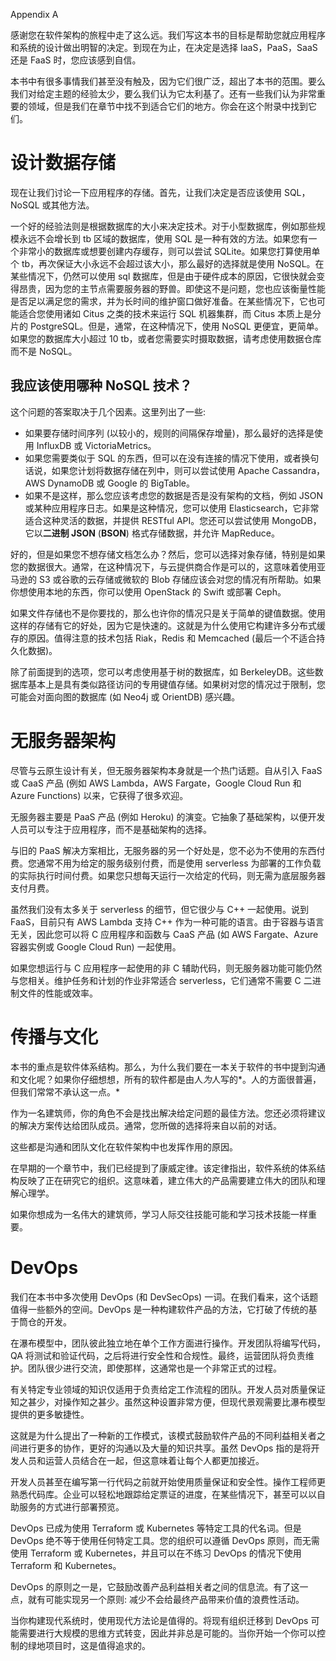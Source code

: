 Appendix A

感谢您在软件架构的旅程中走了这么远。我们写这本书的目标是帮助您就应用程序和系统的设计做出明智的决定。到现在为止，在决定是选择 IaaS，PaaS，SaaS 还是 FaaS 时，您应该感到自信。

本书中有很多事情我们甚至没有触及，因为它们很广泛，超出了本书的范围。要么我们对给定主题的经验太少，要么我们认为它太利基了。还有一些我们认为非常重要的领域，但是我们在章节中找不到适合它们的地方。你会在这个附录中找到它们。

# 设计数据存储

现在让我们讨论一下应用程序的存储。首先，让我们决定是否应该使用 SQL，NoSQL 或其他方法。

一个好的经验法则是根据数据库的大小来决定技术。对于小型数据库，例如那些规模永远不会增长到 tb 区域的数据库，使用 SQL 是一种有效的方法。如果您有一个非常小的数据库或想要创建内存缓存，则可以尝试 SQLite。如果您打算使用单个 tb，再次保证大小永远不会超过该大小，那么最好的选择就是使用 NoSQL。在某些情况下，仍然可以使用 sql 数据库，但是由于硬件成本的原因，它很快就会变得昂贵，因为您的主节点需要服务器的野兽。即使这不是问题，您也应该衡量性能是否足以满足您的需求，并为长时间的维护窗口做好准备。在某些情况下，它也可能适合您使用诸如 Citus 之类的技术来运行 SQL 机器集群，而 Citus 本质上是分片的 PostgreSQL。但是，通常，在这种情况下，使用 NoSQL 更便宜，更简单。如果您的数据库大小超过 10 tb，或者您需要实时摄取数据，请考虑使用数据仓库而不是 NoSQL。

## 我应该使用哪种 NoSQL 技术？

这个问题的答案取决于几个因素。这里列出了一些:

*   如果要存储时间序列 (以较小的，规则的间隔保存增量)，那么最好的选择是使用 InfluxDB 或 VictoriaMetrics。
*   如果您需要类似于 SQL 的东西，但可以在没有连接的情况下使用，或者换句话说，如果您计划将数据存储在列中，则可以尝试使用 Apache Cassandra，AWS DynamoDB 或 Google 的 BigTable。
*   如果不是这样，那么您应该考虑您的数据是否是没有架构的文档，例如 JSON 或某种应用程序日志。如果是这种情况，您可以使用 Elasticsearch，它非常适合这种灵活的数据，并提供 RESTful API。您还可以尝试使用 MongoDB，它以**二进制 JSON** (**BSON**) 格式存储数据，并允许 MapReduce。

好的，但是如果您不想存储文档怎么办？然后，您可以选择对象存储，特别是如果您的数据很大。通常，在这种情况下，与云提供商合作是可以的，这意味着使用亚马逊的 S3 或谷歌的云存储或微软的 Blob 存储应该会对您的情况有所帮助。如果你想使用本地的东西，你可以使用 OpenStack 的 Swift 或部署 Ceph。

如果文件存储也不是你要找的，那么也许你的情况只是关于简单的键值数据。使用这样的存储有它的好处，因为它是快速的。这就是为什么使用它构建许多分布式缓存的原因。值得注意的技术包括 Riak，Redis 和 Memcached (最后一个不适合持久化数据)。

除了前面提到的选项，您可以考虑使用基于树的数据库，如 BerkeleyDB。这些数据库基本上是具有类似路径访问的专用键值存储。如果树对您的情况过于限制，您可能会对面向图的数据库 (如 Neo4j 或 OrientDB) 感兴趣。

# 无服务器架构

尽管与云原生设计有关，但无服务器架构本身就是一个热门话题。自从引入 FaaS 或 CaaS 产品 (例如 AWS Lambda，AWS Fargate，Google Cloud Run 和 Azure Functions) 以来，它获得了很多欢迎。

无服务器主要是 PaaS 产品 (例如 Heroku) 的演变。它抽象了基础架构，以便开发人员可以专注于应用程序，而不是基础架构的选择。

与旧的 PaaS 解决方案相比，无服务器的另一个好处是，您不必为不使用的东西付费。您通常不用为给定的服务级别付费，而是使用 serverless 为部署的工作负载的实际执行时间付费。如果您只想每天运行一次给定的代码，则无需为底层服务器支付月费。

虽然我们没有太多关于 serverless 的细节，但它很少与 C++ 一起使用。说到 FaaS，目前只有 AWS Lambda 支持 C++ 作为一种可能的语言。由于容器与语言无关，因此您可以将 C 应用程序和函数与 CaaS 产品 (如 AWS Fargate、Azure 容器实例或 Google Cloud Run) 一起使用。

如果您想运行与 C 应用程序一起使用的非 C 辅助代码，则无服务器功能可能仍然与您相关。维护任务和计划的作业非常适合 serverless，它们通常不需要 C 二进制文件的性能或效率。

# 传播与文化

本书的重点是软件体系结构。那么，为什么我们要在一本关于软件的书中提到沟通和文化呢？如果你仔细想想，所有的软件都是由人*为*人写的*。人的方面很普遍，但我们常常不承认这一点。*

作为一名建筑师，你的角色不会是找出解决给定问题的最佳方法。您还必须将建议的解决方案传达给团队成员。通常，您所做的选择将来自以前的对话。

这些都是沟通和团队文化在软件架构中也发挥作用的原因。

在早期的一个章节中，我们已经提到了康威定律。该定律指出，软件系统的体系结构反映了正在研究它的组织。这意味着，建立伟大的产品需要建立伟大的团队和理解心理学。

如果你想成为一名伟大的建筑师，学习人际交往技能可能和学习技术技能一样重要。

# DevOps

我们在本书中多次使用 DevOps (和 DevSecOps) 一词。在我们看来，这个话题值得一些额外的空间。DevOps 是一种构建软件产品的方法，它打破了传统的基于筒仓的开发。

在瀑布模型中，团队彼此独立地在单个工作方面进行操作。开发团队将编写代码，QA 将测试和验证代码，之后将进行安全性和合规性。最终，运营团队将负责维护。团队很少进行交流，即使那样，这通常也是一个非常正式的过程。

有关特定专业领域的知识仅适用于负责给定工作流程的团队。开发人员对质量保证知之甚少，对操作知之甚少。虽然这种设置非常方便，但现代景观需要比瀑布模型提供的更多敏捷性。

这就是为什么提出了一种新的工作模式，该模式鼓励软件产品的不同利益相关者之间进行更多的协作，更好的沟通以及大量的知识共享。虽然 DevOps 指的是将开发人员和运营人员结合在一起，但这意味着让每个人都更加接近。

开发人员甚至在编写第一行代码之前就开始使用质量保证和安全性。操作工程师更熟悉代码库。企业可以轻松地跟踪给定票证的进度，在某些情况下，甚至可以以自助服务的方式进行部署预览。

DevOps 已成为使用 Terraform 或 Kubernetes 等特定工具的代名词。但是 DevOps 绝不等于使用任何特定工具。您的组织可以遵循 DevOps 原则，而无需使用 Terraform 或 Kubernetes，并且可以在不练习 DevOps 的情况下使用 Terraform 和 Kubernetes。

DevOps 的原则之一是，它鼓励改善产品利益相关者之间的信息流。有了这一点，就有可能实现另一个原则: 减少不会给最终产品带来价值的浪费性活动。

当你构建现代系统时，使用现代方法论是值得的。将现有组织迁移到 DevOps 可能需要进行大规模的思维方式转变，因此并非总是可能的。当你开始一个你可以控制的绿地项目时，这是值得追求的。